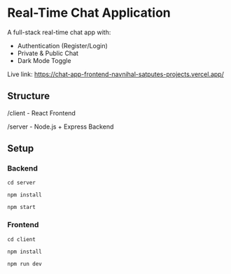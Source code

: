 # Real-Time Chat Application

A full-stack real-time chat app with:

- Authentication (Register/Login)
- Private & Public Chat
- Dark Mode Toggle

Live link: https://chat-app-frontend-navnihal-satputes-projects.vercel.app/

## Structure
/client - React Frontend

/server - Node.js + Express Backend

## Setup

### Backend
```
cd server

npm install

npm start
```
### Frontend
```
cd client

npm install

npm run dev
```
